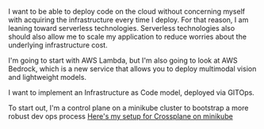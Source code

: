 I want to be able to deploy code on the cloud without concerning myself with acquiring the infrastructure every time I deploy.  For that reason, I am leaning toward serverless technologies.  Serverless technologies also should also allow me to scale my application to reduce worries about the underlying infrastructure cost.  

I'm going to start with AWS Lambda, but I'm also going to look at AWS Bedrock, which is a new service that allows you to deploy multimodal vision and lightweight models.  

I want to implement an Infrastructure as Code model, deployed via GITOps.

To start out, I'm a control plane on a minikube cluster to bootstrap a more robust dev ops process
[Here's my setup for Crossplane on minikube](./DEVOPS_CROSSPLANE_CONTROL_PLANE.md)


